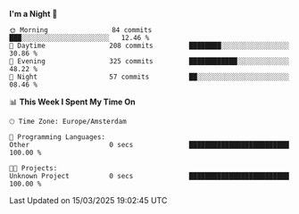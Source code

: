 <!--START_SECTION:waka-->
**I'm a Night 🦉** 

```text
🌞 Morning                84 commits          ███░░░░░░░░░░░░░░░░░░░░░░   12.46 % 
🌆 Daytime                208 commits         ████████░░░░░░░░░░░░░░░░░   30.86 % 
🌃 Evening                325 commits         ████████████░░░░░░░░░░░░░   48.22 % 
🌙 Night                  57 commits          ██░░░░░░░░░░░░░░░░░░░░░░░   08.46 % 
```


📊 **This Week I Spent My Time On** 

```text
🕑︎ Time Zone: Europe/Amsterdam

💬 Programming Languages: 
Other                    0 secs              █████████████████████████   100.00 % 

🐱‍💻 Projects: 
Unknown Project          0 secs              █████████████████████████   100.00 % 
```


 Last Updated on 15/03/2025 19:02:45 UTC
<!--END_SECTION:waka-->
